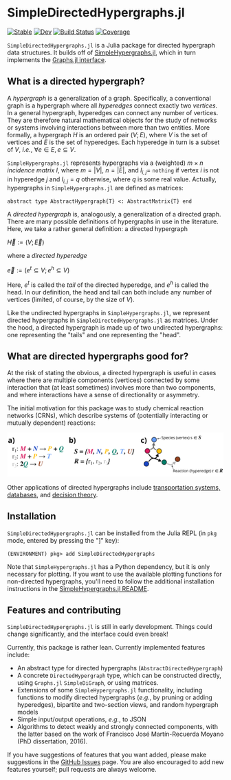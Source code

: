 # SimpleDirectedHypergraphs.jl

[![Stable](https://img.shields.io/badge/docs-stable-blue.svg)](https://CoReACTER.org/SimpleDirectedHypergraphs.jl/stable/)
[![Dev](https://img.shields.io/badge/docs-dev-blue.svg)](https://CoReACTER.org/SimpleDirectedHypergraphs.jl/dev/)
[![Build Status](https://github.com/CoReACTER/SimpleDirectedHypergraphs.jl/actions/workflows/CI.yml/badge.svg?branch=main)](https://github.com/CoReACTER/SimpleDirectedHypergraphs.jl/actions/workflows/CI.yml?query=branch%3Amain)
[![Coverage](https://codecov.io/gh/CoReACTER/SimpleDirectedHypergraphs.jl/branch/main/graph/badge.svg)](https://codecov.io/gh/CoReACTER/SimpleDirectedHypergraphs.jl)

`SimpleDirectedHypergraphs.jl` is a Julia package for directed hypergraph data structures. It builds off of [SimpleHypergraphs.jl](https://github.com/pszufe/SimpleHypergraphs.jl), which in turn implements the [Graphs.jl interface](https://juliagraphs.org/Graphs.jl/stable/core_functions/interface/).

## What is a directed hypergraph?

A *hypergraph* is a generalization of a graph. Specifically, a conventional graph is a hypergraph where all *hyperedges* connect exactly two *vertices*. In a general hypergraph, hyperedges can connect any number of vertices. They are therefore natural mathematical objects for the study of networks or systems involving interactions between more than two entities. More formally, a hypergraph $H$ is an ordered pair $(V; E)$, where $V$ is the set of vertices and $E$ is the set of hyperedges. Each hyperedge in turn is a subset of $V$, *i.e.*, $\forall e \in E, e \subseteq V$.

`SimpleHypergraphs.jl` represents hypergraphs via a (weighted) $m \times n$ *incidence matrix* $I$, where $m = |V|$, $n = |E|$, and $I_{i,j} =$ `nothing` if vertex $i$ is not in hyperedge $j$ and $I_{i,j} = q$ otherwise, where $q$ is some real value. Actually, hypergraphs in `SimpleHypergraphs.jl` are defined as matrices:

```
abstract type AbstractHypergraph{T} <: AbstractMatrix{T} end
```

A *directed hypergraph* is, analogously, a generalization of a directed graph. There are many possible definitions of hypergraphs in use in the literature. Here, we take a rather general definition: a directed hypergraph 

$\overrightarrow{H} := (V; \overrightarrow{E})$

where a *directed hyperedge*

$\overrightarrow{e} := (e^t \subseteq V; e^h \subseteq V)$

Here, $e^t$ is called the *tail* of the directed hyperedge, and $e^h$ is called the head. In our definition, the head and tail can both include any number of vertices (limited, of course, by the size of $V$).

Like the undirected hypergraphs in `SimpleHypergraphs.jl`, we represent directed hypergraphs in `SimpleDirectedHypergraphs.jl` as matrices. Under the hood, a directed hypergraph is made up of two undirected hypergraphs: one representing the "tails" and one representing the "head".

## What are directed hypergraphs good for?

At the risk of stating the obvious, a directed hypergraph is useful in cases where there are multiple components (vertices) connected by some interaction that (at least sometimes) involves more than two components, and where interactions have a sense of directionality or asymmetry.

The initial motivation for this package was to study chemical reaction networks (CRNs), which describe systems of (potentially interacting or mutually dependent) reactions:

![A simple chemical reaction network consisting of three reactions (a), represented as a set of species and a set of reactions (b) and as a directed hypergraph (c).](./assets/set_vs_hgraph_white.png)

Other applications of directed hypergraphs include [transportation systems, databases](https://doi.org/10.1016/0166-218X(93)90045-P), and [decision theory](https://doi.org/10.1109/ACCESS.2024.3415120).

## Installation

`SimpleDirectedHypergraphs.jl` can be installed from the Julia REPL (in `pkg` mode, entered by pressing the "]" key):

```
(ENVIRONMENT) pkg> add SimpleDirectedHypergraphs
```

Note that `SimpleHypergraphs.jl` has a Python dependency, but it is only necessary for plotting. If you want to use the available plotting functions for non-directed hypergraphs, you'll need to follow the additional installation instructions in the [SimpleHypergraphs.jl README](https://github.com/pszufe/SimpleHypergraphs.jl).

## Features and contributing

`SimpleDirectedHypergraphs.jl` is still in early development. Things could change significantly, and the interface could even break!

Currently, this package is rather lean. Currently implemented features include:
- An abstract type for directed hypergraphs (`AbstractDirectedHypergraph`)
- A concrete `DirectedHypergraph` type, which can be constructed directly, using `Graphs.jl` `SimpleDiGraph`, or using matrices.
- Extensions of some `SimpleHypergraphs.jl` functionality, including functions to modify directed hypergraphs (*e.g.*, by pruning or adding hyperedges), bipartite and two-section views, and random hypergraph models
- Simple input/output operations, *e.g.*, to JSON
- Algorithms to detect weakly and strongly connected components, with the latter based on the work of Francisco José Martín-Recuerda Moyano (PhD dissertation, 2016).

If you have suggestions of features that you want added, please make suggestions in the [GitHub Issues](https://github.com/CoReACTER/SimpleDirectedHypergraphs.jl/issues) page. You are also encouraged to add new features yourself; pull requests are always welcome.